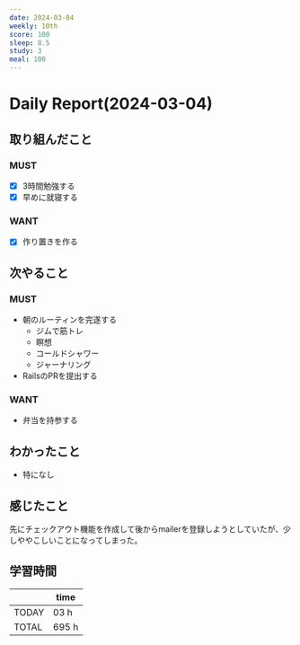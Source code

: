 ```yaml
---
date: 2024-03-04
weekly: 10th
score: 100
sleep: 8.5
study: 3
meal: 100
---
```

# Daily Report(2024-03-04)
## 取り組んだこと
### MUST
- [x] 3時間勉強する  
- [x] 早めに就寝する  
### WANT
- [x] 作り置きを作る
## 次やること
### MUST
- 朝のルーティンを完遂する
	- ジムで筋トレ
	- 瞑想
	- コールドシャワー
	- ジャーナリング
- RailsのPRを提出する
### WANT
- 弁当を持参する
## わかったこと
- 特になし
## 感じたこと
先にチェックアウト機能を作成して後からmailerを登録しようとしていたが、少しややこしいことになってしまった。
## 学習時間

|       | time  | 
| ----- | ----- |
| TODAY | 03 h   |
| TOTAL | 695 h |
